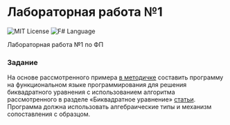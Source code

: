 # Лабораторная работа №1
<img src="http://img.shields.io/badge/license-MIT-brightgreen.svg" alt="MIT License"> <img src="https://img.shields.io/badge/language-F%23-green.svg" alt="F# Language">

Лабораторная работа №1 по ФП

### Задание
На основе рассмотренного примера [в методичке](http://sfm2007.narod.ru/data/fp.pdf) составить программу на функциональном языке программирования для решения биквадратного уравнения с использованием алгоритма рассмотренного в разделе «Биквадратное уравнение» [статьи](https://ru.wikipedia.org/wiki/Уравнение_четвёртой_степени). Программа должна использовать алгебраические типы и механизм сопоставления с образцом.
